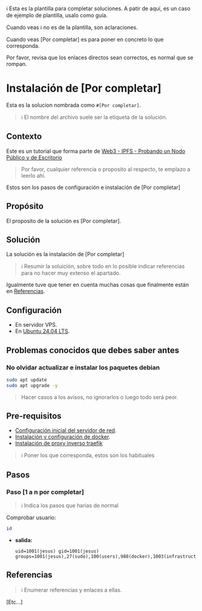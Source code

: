ℹ️ Esta es la plantilla para completar soluciones. A patir de aquí, es un caso de ejemplo de plantilla, usalo como guía.

Cuando veas ℹ️ no es de la plantilla, son aclaraciones.

Cuando veas [Por completar] es para poner en concreto lo que corresponda.

Por favor, revisa que los enlaces directos sean correctos, es normal que se rompan.

# Instalación de [Por completar]

Esta es la solucion nombrada como `#[Por completar]`.

> ℹ️ El nombre del archivo suele ser la etiqueta de la solución.

## Contexto

Este es un tutorial que forma parte de [Web3 - IPFS - Probando un Nodo Público y de Escritorio](../README.md)
> Por favor, cualquier referencia o proposito al respecto, te emplazo a leerlo ahí.

Estos son los pasos de configuración e instalación de [Por completar]

## Propósito

El proposito de la solución es [Por completar].

## Solución

La solución es la instalación de [Por completar]

> ℹ️ Resumir la soluición, sobre todo en lo posible indicar referencias para no hacer muy extenso el apartado.

Igualmente tuve que tener en cuenta muchas cosas que finalmente están en [Referencias](#referencias).

## Configuración

- En servidor VPS.
- En [Ubuntu 24.04 LTS](https://ubuntu.com/blog/tag/ubuntu-24-04-lts).

## Problemas conocidos que debes saber antes

### No olvidar actualizar e instalar los paquetes debian

```bash
sudo apt update
sudo apt upgrade -y
```

> Hacer casos a los avisos, no ignorarlos o luego todo será peor.

## Pre-requisitos

- [Configuración inicial del servidor de red](../../misc/initial-netServer-configuration.md).
- [Instalación y configuración de docker](../../misc/docker-install-configuration.md).
- [Instalación de proxy inverso traefik](../../misc/inverseProxy-traefik-install.md)

> ℹ️ Poner los que corresponda, estos son los habituales

## Pasos

### Paso [1 a n por completar]

> ℹ️ Indica los pasos que harias de normal

Comprobar usuario:

```bash
id
```

- **salida:**

    ```plaintext
    uid=1001(jesus) gid=1001(jesus) groups=1001(jesus),27(sudo),100(users),988(docker),1003(infrastructure)
    ```

## Referencias

> ℹ️ Enumerar referencias y enlaces a ellas.

[Etc...]
